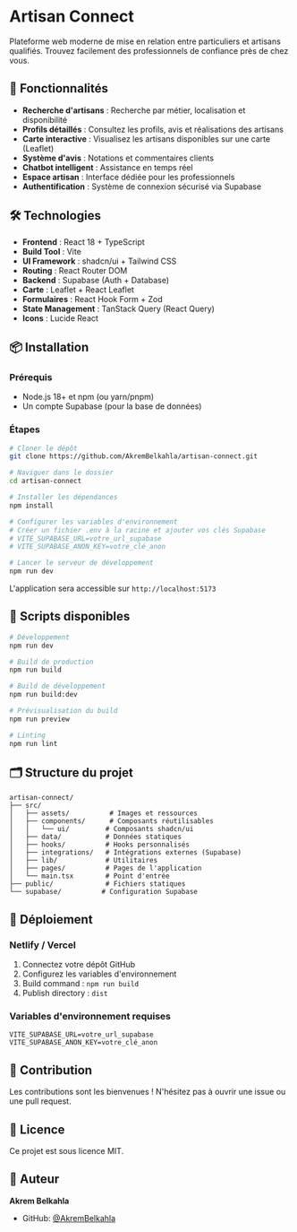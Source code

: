 # Artisan Connect

Plateforme web moderne de mise en relation entre particuliers et artisans qualifiés. Trouvez facilement des professionnels de confiance près de chez vous. 

## 🚀 Fonctionnalités

- **Recherche d'artisans** : Recherche par métier, localisation et disponibilité
- **Profils détaillés** : Consultez les profils, avis et réalisations des artisans
- **Carte interactive** : Visualisez les artisans disponibles sur une carte (Leaflet)
- **Système d'avis** : Notations et commentaires clients
- **Chatbot intelligent** : Assistance en temps réel
- **Espace artisan** : Interface dédiée pour les professionnels
- **Authentification** : Système de connexion sécurisé via Supabase

## 🛠️ Technologies

- **Frontend** : React 18 + TypeScript
- **Build Tool** : Vite
- **UI Framework** : shadcn/ui + Tailwind CSS
- **Routing** : React Router DOM
- **Backend** : Supabase (Auth + Database)
- **Carte** : Leaflet + React Leaflet
- **Formulaires** : React Hook Form + Zod
- **State Management** : TanStack Query (React Query)
- **Icons** : Lucide React

## 📦 Installation

### Prérequis

- Node.js 18+ et npm (ou yarn/pnpm)
- Un compte Supabase (pour la base de données)

### Étapes

```bash
# Cloner le dépôt
git clone https://github.com/AkremBelkahla/artisan-connect.git

# Naviguer dans le dossier
cd artisan-connect

# Installer les dépendances
npm install

# Configurer les variables d'environnement
# Créer un fichier .env à la racine et ajouter vos clés Supabase
# VITE_SUPABASE_URL=votre_url_supabase
# VITE_SUPABASE_ANON_KEY=votre_clé_anon

# Lancer le serveur de développement
npm run dev
```

L'application sera accessible sur `http://localhost:5173`

## 📝 Scripts disponibles

```bash
# Développement
npm run dev

# Build de production
npm run build

# Build de développement
npm run build:dev

# Prévisualisation du build
npm run preview

# Linting
npm run lint
```

## 🗂️ Structure du projet

```
artisan-connect/
├── src/
│   ├── assets/          # Images et ressources
│   ├── components/      # Composants réutilisables
│   │   └── ui/         # Composants shadcn/ui
│   ├── data/           # Données statiques
│   ├── hooks/          # Hooks personnalisés
│   ├── integrations/   # Intégrations externes (Supabase)
│   ├── lib/            # Utilitaires
│   ├── pages/          # Pages de l'application
│   └── main.tsx        # Point d'entrée
├── public/             # Fichiers statiques
└── supabase/          # Configuration Supabase
```

## 🚀 Déploiement

### Netlify / Vercel

1. Connectez votre dépôt GitHub
2. Configurez les variables d'environnement
3. Build command : `npm run build`
4. Publish directory : `dist`

### Variables d'environnement requises

```env
VITE_SUPABASE_URL=votre_url_supabase
VITE_SUPABASE_ANON_KEY=votre_clé_anon
```

## 🤝 Contribution

Les contributions sont les bienvenues ! N'hésitez pas à ouvrir une issue ou une pull request.

## 📄 Licence

Ce projet est sous licence MIT.

## 👤 Auteur

**Akrem Belkahla**
- GitHub: [@AkremBelkahla](https://github.com/AkremBelkahla)
